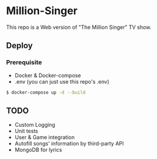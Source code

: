 # Million-Singer
This repo is a Web version of "The Million Singer" TV show.

## Deploy

### Prerequisite

- Docker & Docker-compose
- .env (you can just use this repo's .env)

```bash
$ docker-compose up -d --build
```

## TODO

- Custom Logging
- Unit tests
- User & Game integration
- Autofill songs' information by third-party API
- MongoDB for lyrics
